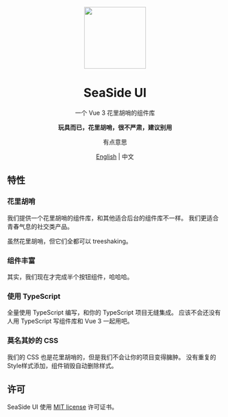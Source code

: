 <p align="center">
  <img width="144px" src="https://source.yby.zone/upload/images/1682328229_dvtnOCtWzwY.jpg" />
</p>

<h1 align="center">SeaSide UI</h1>
<p align="center">一个 Vue 3 花里胡哨的组件库</p>
<p align="center"><b>玩具而已，花里胡哨，很不严肃，建议别用</b></p>
<p align="center">有点意思</p>

<p align="center"><a href="README.md">English</a> | 中文</p>

## 特性

### 花里胡哨

我们提供一个花里胡哨的组件库，和其他适合后台的组件库不一样。
我们更适合青春气息的社交类产品。

虽然花里胡哨，但它们全都可以 treeshaking。

### 组件丰富

其实，我们现在才完成半个按钮组件，哈哈哈。

### 使用 TypeScript

全量使用 TypeScript 编写，和你的 TypeScript 项目无缝集成。
应该不会还没有人用 TypeScript 写组件库和 Vue 3 一起用吧。

### 莫名其妙的 CSS

我们的 CSS 也是花里胡哨的，但是我们不会让你的项目变得臃肿。
没有重复的Style样式添加，组件销毁自动删除样式。

## 许可

SeaSide UI 使用 [MIT license](https://opensource.org/licenses/MIT) 许可证书。
